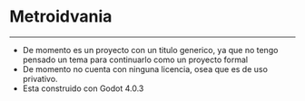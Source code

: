 
# Metroidvania
---
- De momento es un proyecto con un titulo generico, ya que no tengo pensado un tema para continuarlo como un proyecto formal
- De momento no cuenta con ninguna licencia, osea que es de uso privativo.
- Esta construido con Godot 4.0.3
